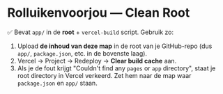 # Rolluikenvoorjou — Clean Root

✅ Bevat `app/` in de **root** + `vercel-build` script.
Gebruik zo:
1) Upload **de inhoud van deze map** in de root van je GitHub-repo (dus `app/`, `package.json`, etc. in de bovenste laag).
2) Vercel → Project → Redeploy → **Clear build cache** aan.
3) Als je de fout krijgt "Couldn't find any `pages` or `app` directory", staat je root directory in Vercel verkeerd. Zet hem naar de map waar `package.json` en `app/` staan.
